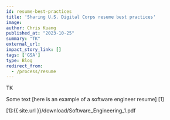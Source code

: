 ```yaml
---
id: resume-best-practices
title: 'Sharing U.S. Digital Corps resume best practices'
image: 
author: Chris Kuang
published_at: "2023-10-25"
summary: "TK"
external_url:
impact_story_link: []
tags: ['GSA']
type: Blog
redirect_from:
  - /process/resume
---
```


TK

Some text [here is an example of a software engineer resume] [1]

[1]:{{ site.url }}/download/Software_Engineering_1.pdf